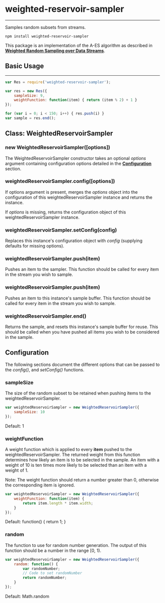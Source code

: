 # weighted-reservoir-sampler
----------

Samples random subsets from streams.

```
npm install weighted-reservoir-sampler
```

This package is an implementation of the A-ES algorithm as described in [__Weighted Random Sampling over Data Streams__](http://arxiv.org/pdf/1012.0256.pdf).

## Basic Usage
--------------

```javascript
var Res = require('weighted-reservoir-sampler');

var res = new Res({
    sampleSize: 9,
    weightFunction: function(item) { return (item % 2) + 1 }
});

for (var i = 0; i < 150; i++) { res.push(i) }
var sample = res.end();
```

## Class: WeightedReservoirSampler

### new WeightedReservoirSampler([options])

The WeightedReservoirSampler constructor takes an optional _options_ argument containing configuration options detailed in the [__Configuration__](#configuration) section.

### weightedReservoirSampler.config([options])

If options argument is present, merges the _options_ object into the configuration of this weightedReservoirSampler instance and returns the instance.

If _options_ is missing, returns the configuration object of this weightedReservoirSampler instance.

### weightedReservoirSampler.setConfig(config)

Replaces this instance's configuration object with _config_ (supplying defaults for missing options).

### weightedReservoirSampler.push(item)

Pushes an item to the sampler. This function should be called for every item in the stream you wish to sample.

### weightedReservoirSampler.push(item)

Pushes an item to this instance's sample buffer. This function should be called for every item in the stream you wish to sample.

### weightedReservoirSampler.end()

Returns the sample, and resets this instance's sample buffer for reuse. This should be called when you have pushed all items you wish to be considered in the sample.

## Configuration

The following sections document the different options that can be passed to the _config()_, and _setConfig()_ functions.

### sampleSize

The size of the random subset to be retained when pushing items to the weightedReservoirSampler.

```javascript
var weightedReservoirSampler = new WeightedReservoirSampler({
	sampleSize: 10
});
```

Default: 1

### weightFunction

A weight function which is applied to every __item__ pushed to the weightedReservoirSampler. The returned weight from this function determines how likely an item is to be selected in the sample. An item with a weight of 10 is ten times more likely to be selected than an item with a weight of 1.

Note: The weight function should return a number greater than 0, otherwise the corresponding item is ignored.

```javascript
var weightedReservoirSampler = new WeightedReservoirSampler({
	weightFunction: function(item) {
	    return item.length * item.width;
	}
});
```

Default: function() { return 1; }

### random

The function to use for random number generation. The output of this function should be a number in the range [0, 1).

```javascript
var weightedReservoirSampler = new WeightedReservoirSampler({
	random: function() {
	    var randomNumber;
	    // Code to set randomNumber
	    return randomNumber;
	}
});
```

Default: Math.random
